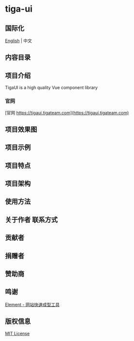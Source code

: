 # tiga-ui

## 国际化

[English](README.md) | 中文

## 内容目录

## 项目介绍

TigaUI is a high quality Vue component library

### 官网

[官网 https://tigaui.tigateam.com](https://tigaui.tigateam.com)

## 项目效果图

## 项目示例

## 项目特点

## 项目架构

## 使用方法

## 关于作者 联系方式

## 贡献者

## 捐赠者

## 赞助商

## 鸣谢

[Element - 网站快速成型工具](https://element.eleme.cn/#/zh-CN)

## 版权信息
[MIT License](LICENSE)
